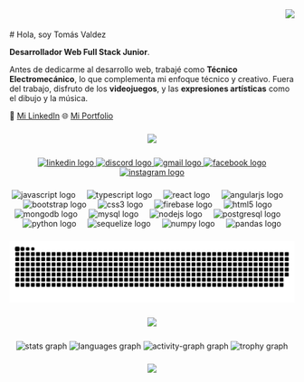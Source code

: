 <div align="right">
  <img src="https://visitor-badge.laobi.icu/badge?page_id=tonx117.tonx117&left_color=darkorchid&right_color=blueviolet"  />
</div>
<br clear="both">
# Hola, soy Tomás Valdez

**Desarrollador Web Full Stack Junior**.

Antes de dedicarme al desarrollo web, trabajé como **Técnico Electromecánico**, lo que complementa mi enfoque técnico y creativo. Fuera del trabajo, disfruto de los **videojuegos**, y las **expresiones artísticas** como el dibujo y la música.

🔗 [Mi LinkedIn](https://www.linkedin.com/in/tomas-valdez)
🌐 [Mi Portfolio](https://tusitio.com)


###

<div align="center">
  <img height="300" src="https://media0.giphy.com/media/v1.Y2lkPTc5MGI3NjExOGVlOTJrdW00M25qZXNrY3R1dTJ6YmFmZXlpdnhpZmQwYWV3cHBoMiZlcD12MV9pbnRlcm5hbF9naWZfYnlfaWQmY3Q9Zw/PM7EBVwNHRuXYKIsJf/giphy.webp"  />
</div>

###

<div align="center">
  <a href="https://www.linkedin.com/in/tomas-luis-valdez-caeiro-a44677297/" target="_blank">
    <img src="https://img.shields.io/static/v1?message=LinkedIn&logo=linkedin&label=&color=0077B5&logoColor=white&labelColor=&style=for-the-badge" height="40" alt="linkedin logo"  />
  </a>
  <a href="https://discord.com/users/titomaubowie" target="_blank">
    <img src="https://img.shields.io/static/v1?message=Discord&logo=discord&label=&color=7289DA&logoColor=white&labelColor=&style=for-the-badge" height="40" alt="discord logo"  />
  </a>
  <a href="mailto:tomasvaldez02@gmail.com" target="_blank">
    <img src="https://img.shields.io/static/v1?message=Gmail&logo=gmail&label=&color=D14836&logoColor=white&labelColor=&style=for-the-badge" height="40" alt="gmail logo"  />
  </a>
  <a href="https://www.facebook.com/tomas.valdez.14811" target="_blank">
    <img src="https://img.shields.io/static/v1?message=Facebook&logo=facebook&label=&color=1877F2&logoColor=white&labelColor=&style=for-the-badge" height="40" alt="facebook logo"  />
  </a>
  <a href="https://www.instagram.com/tomas_valdez02/" target="_blank">
    <img src="https://img.shields.io/static/v1?message=Instagram&logo=instagram&label=&color=E4405F&logoColor=white&labelColor=&style=for-the-badge" height="40" alt="instagram logo"  />
  </a>
</div>

###

<div align="center">
  <img src="https://cdn.jsdelivr.net/gh/devicons/devicon/icons/javascript/javascript-original.svg" height="50" alt="javascript logo"  />
  <img width="12" />
  <img src="https://cdn.jsdelivr.net/gh/devicons/devicon/icons/typescript/typescript-original.svg" height="50" alt="typescript logo"  />
  <img width="12" />
  <img src="https://cdn.jsdelivr.net/gh/devicons/devicon/icons/react/react-original.svg" height="50" alt="react logo"  />
  <img width="12" />
  <img src="https://cdn.jsdelivr.net/gh/devicons/devicon/icons/angularjs/angularjs-original.svg" height="50" alt="angularjs logo"  />
  <img width="12" />
  <img src="https://cdn.jsdelivr.net/gh/devicons/devicon/icons/bootstrap/bootstrap-original.svg" height="50" alt="bootstrap logo"  />
  <img width="12" />
  <img src="https://cdn.jsdelivr.net/gh/devicons/devicon/icons/css3/css3-original.svg" height="50" alt="css3 logo"  />
  <img width="12" />
  <img src="https://cdn.jsdelivr.net/gh/devicons/devicon/icons/firebase/firebase-plain.svg" height="50" alt="firebase logo"  />
  <img width="12" />
  <img src="https://cdn.jsdelivr.net/gh/devicons/devicon/icons/html5/html5-original.svg" height="50" alt="html5 logo"  />
  <img width="12" />
  <img src="https://cdn.jsdelivr.net/gh/devicons/devicon/icons/mongodb/mongodb-original.svg" height="50" alt="mongodb logo"  />
  <img width="12" />
  <img src="https://cdn.jsdelivr.net/gh/devicons/devicon/icons/mysql/mysql-original.svg" height="50" alt="mysql logo"  />
  <img width="12" />
  <img src="https://cdn.jsdelivr.net/gh/devicons/devicon/icons/nodejs/nodejs-original.svg" height="50" alt="nodejs logo"  />
  <img width="12" />
  <img src="https://cdn.jsdelivr.net/gh/devicons/devicon/icons/postgresql/postgresql-original.svg" height="50" alt="postgresql logo"  />
  <img width="12" />
  <img src="https://cdn.jsdelivr.net/gh/devicons/devicon/icons/python/python-original.svg" height="50" alt="python logo"  />
  <img width="12" />
  <img src="https://cdn.jsdelivr.net/gh/devicons/devicon/icons/sequelize/sequelize-original.svg" height="50" alt="sequelize logo"  />
  <img width="12" />
  <img src="https://cdn.jsdelivr.net/gh/devicons/devicon/icons/numpy/numpy-original.svg" height="50" alt="numpy logo"  />
  <img width="12" />
  <img src="https://cdn.jsdelivr.net/gh/devicons/devicon/icons/pandas/pandas-original.svg" height="50" alt="pandas logo"  />
</div>

###

<img src="https://raw.githubusercontent.com/tonx117/tonx117/output/snake.svg" alt="Snake animation" />

###

<div align="center">
  <img height="300" src="https://media2.giphy.com/media/v1.Y2lkPTc5MGI3NjExdjlwcjUwYzhxd3BsbjBoMGRtdDg2ZXpqOWJ3aGVnZ2F3N290c2hmayZlcD12MV9pbnRlcm5hbF9naWZfYnlfaWQmY3Q9Zw/IfeBLe1xqGHNZU6LOL/giphy.webp"  />
</div>

###

<div align="center">
  <img src="https://github-readme-stats.vercel.app/api?username=tonx117&hide_title=false&hide_rank=false&show_icons=true&include_all_commits=true&count_private=true&disable_animations=false&theme=radical&locale=en&hide_border=false&order=1" height="150" alt="stats graph"  />
  <img src="https://github-readme-stats.vercel.app/api/top-langs?username=tonx117&locale=en&hide_title=false&layout=compact&card_width=320&langs_count=5&theme=radical&hide_border=false&order=2" height="150" alt="languages graph"  />
  <img src="https://github-readme-activity-graph.vercel.app/graph?username=tonx117&radius=16&theme=redical&area=true&order=5" height="300" alt="activity-graph graph"  />
  <img src="https://github-profile-trophy.vercel.app?username=tonx117&theme=radical&column=-1&row=1&margin-w=8&margin-h=8&no-bg=false&no-frame=false&order=4" height="150" alt="trophy graph"  />
</div>

###

<div align="center">
  <img height="300" src="https://media4.giphy.com/media/v1.Y2lkPTc5MGI3NjExeDI0NGdpanFmbW1xdmdscGw3eGl4enBmeGFiM3F3d2RiYXQ0bXdwYSZlcD12MV9pbnRlcm5hbF9naWZfYnlfaWQmY3Q9Zw/wl6VxNbHaKWw8RcYXd/giphy.webp"  />
</div>

###
